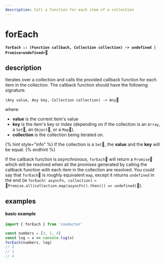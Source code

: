 ```yaml
---
description: Call a function for each item of a collection
---
```


# forEach

**`forEach :: (Function callback, Collection collection) -> undefined | Promise<undefined>`**

## description

Iterates over a collection and calls the provided callback function for each item in the collection. The callback function should have the following signature:

`(Any value, Any key, Collection collection) -> Any`

where: 

* **value** is the current item's value
* **key** is the item's key or index \(depending on if the collection is an `Array`, a `Set`, an `Object`, or a `Map`\).
* **collection** is the collection being iterated on.

{% hint style="info" %}
If the collection is a `Set`, the **value** and the **key** will be equal.
{% endhint %}

If the callback function is _asynchronous_, `forEach` will return a `Promise` which will be resolved when all the promises generated by calling the callback function with each item in the collection are resolved. You could say that `forEach` is roughly equivalent `map`, except it returns `undefined` in the end \(ie `forEach( asyncFn, collection)` ~ `Promise.all(collection.map(asyncFn)).then(() => undefined)`\).

##  examples

#### basic example

```javascript
import { forEach } from 'conductor'

const numbers = [3, 1, 4]
const log = x => console.log(x)
forEach(numbers, log)
// 3
// 1
// 4
```

